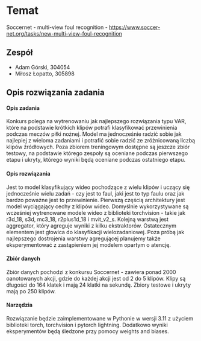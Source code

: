 # Temat
Soccernet - multi-view foul recognition - https://www.soccer-net.org/tasks/new-multi-view-foul-recognition

## Zespół
- Adam Górski, 304054
- Miłosz Łopatto, 305898

## Opis rozwiązania zadania

#### Opis zadania
Konkurs polega na wytrenowaniu jak najlepszego rozwiązania typu VAR, które na podstawie krótkich klipów potrafi klasyfikować przewinienia podczas meczów piłki nożnej. Model ma jednocześnie radzić sobie jak najlepiej z wieloma zadaniami i potrafić sobie radzić ze zróżnicowaną liczbą klipów źródłowych. Poza zbiorem treningowym dostępne są jeszcze zbiór testowy, na podstawie którego zespoły są oceniane podczas pierwszego etapu i ukryty, którego wyniki będą oceniane podczas ostatniego etapu.

#### Opis rozwiązania
Jest to model klasyfikujący wideo pochodzące z wielu klipów i uczący się jednocześnie wielu zadań - czy jest to faul, jaki jest to typ faulu oraz jak bardzo poważne jest to przewinienie.
Pierwszą częścią architektury jest model wyciągający cechy z klipów wideo. Domyślnie wykorzystywane są wcześniej wytrenowane modele wideo z biblioteki torchvision - takie jak r3d_18, s3d, mc3_18, r2plus1d_18 i mvit_v2_s. Kolejną warstwą jest aggregator, który agreguje wyniki z kilku ekstraktorów. Ostatecznym elementem jest głowica do klasyfikacji wielozadaniowej. Poza próbą jak najlepszego dostrojenia warstwy agregującej planujemy także eksperymentować z zastąpieniem jej modelem opartym o atencję.

#### Zbiór danych
Zbiór danych pochodzi z konkursu Soccernet - zawiera ponad 2000 oanotowanych akcji, gdzie do każdej akcji jest od 2 do 5 klipów. Klipy są długości do 164 klatek i mają 24 klatki na sekundę. Zbiory testowe i ukryty mają po 250 klipów.

#### Narzędzia
Rozwiązanie będzie zaimplementowane w Pythonie w wersji 3.11 z użyciem biblioteki torch, torchvision i pytorch lightning. Dodatkowo wyniki
eksperymentów będą śledzone przy pomocy weights and biases.

